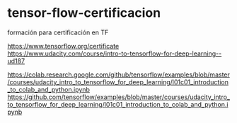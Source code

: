 # tensor-flow-certificacion
formación para certificación en TF

https://www.tensorflow.org/certificate
  https://www.udacity.com/course/intro-to-tensorflow-for-deep-learning--ud187

https://colab.research.google.com/github/tensorflow/examples/blob/master/courses/udacity_intro_to_tensorflow_for_deep_learning/l01c01_introduction_to_colab_and_python.ipynb
https://github.com/tensorflow/examples/blob/master/courses/udacity_intro_to_tensorflow_for_deep_learning/l01c01_introduction_to_colab_and_python.ipynb
